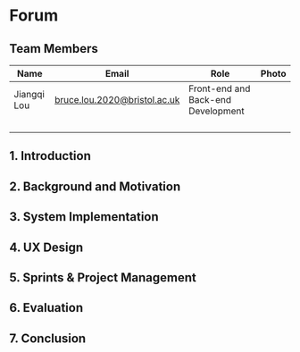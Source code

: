 # Forum

## Team Members

| Name        | Email                        | Role                               | Photo |
| ----------- | ---------------------------- | ---------------------------------- | ----- |
| Jiangqi Lou | bruce.lou.2020@bristol.ac.uk | Front-end and Back-end Development |       |
|             |                              |                                    |       |
|             |                              |                                    |       |
|             |                              |                                    |       |
|             |                              |                                    |       |



## 1. Introduction



## 2. Background and Motivation



## 3. System Implementation



## 4. UX Design



## 5. Sprints & Project Management



## 6. Evaluation



## 7. Conclusion